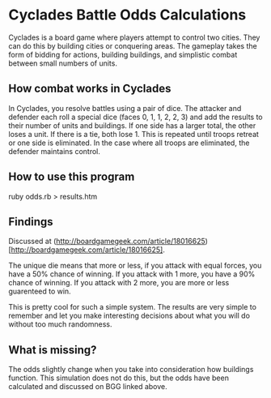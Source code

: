 # Cyclades Battle Odds Calculations
Cyclades is a board game where players attempt to control two cities. They can do this by building cities or conquering areas. The gameplay takes the form of bidding for actions, building buildings, and simplistic combat between small numbers of units.

## How combat works in Cyclades
In Cyclades, you resolve battles using a pair of dice. The attacker and defender each roll a special dice (faces 0, 1, 1, 2, 2, 3) and add the results to their number of units and buildings. If one side has a larger total, the other loses a unit. If there is a tie, both lose 1. This is repeated until troops retreat or one side is eliminated. In the case where all troops are eliminated, the defender maintains control.

## How to use this program
ruby odds.rb > results.htm

## Findings
Discussed at (http://boardgamegeek.com/article/18016625)[http://boardgamegeek.com/article/18016625].

The unique die means that more or less, if you attack with equal forces, you have a 50% chance of winning. If you attack with 1 more, you have a 90% chance of winning. If you attack with 2 more, you are more or less guarenteed to win.

This is pretty cool for such a simple system. The results are very simple to remember and let you make interesting decisions about what you will do without too much randomness.

## What is missing?
The odds slightly change when you take into consideration how buildings function. This simulation does not do this, but the odds have been calculated and discussed on BGG linked above.